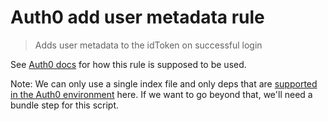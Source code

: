 # Auth0 add user metadata rule

> Adds user metadata to the idToken on successful login

See [Auth0 docs](../../docs/config/auth0) for how this rule is supposed to be used.

Note: We can only use a single index file and only deps that are [supported in the Auth0 environment](https://auth0-extensions.github.io/canirequire/) here. If we want to go beyond that, we'll need a bundle step for this script.
